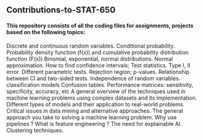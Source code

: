 ## Contributions-to-STAT-650
#### This repository consists of all the coding files for assignments, projects based on the following topics:
Discrete and continuous random variables.
Conditional probability.
Probability density function (f(x)) and cumulative probability
distribution function (F(x))
Binomial, exponential, normal distributions.
Normal approximation.
How to find confidence intervals; Test statistics.
Type I, II error.
Different parametric tests.
Rejection region; p-values.
Relationship between CI and two-sided tests.
Independence of random variables.
 classification models
Confusion tables.
Performance matrices: sensitivity, specificity, accuracy, etc
A general overview of the techniques used in machine learning
problems using complex datasets and its implementation.
Different types of models and their application to real-world problems.
Critical issues in data mining and alternative approaches.
The general approach you take to solving a machine learning problem.
Why use pipelines ?
What is feature engineering ?
The need for explainable AI.
Clustering techniques.
